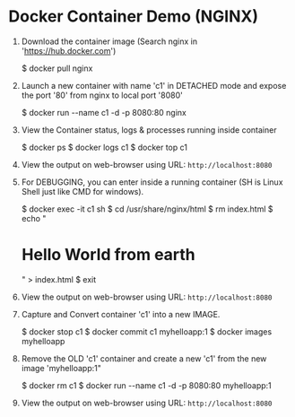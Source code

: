 # Docker Container Demo (NGINX)

1.  Download the container image (Search nginx in 'https://hub.docker.com')

    $ docker pull nginx

2.  Launch a new container with name 'c1' in DETACHED mode and expose the port '80' from nginx to local port '8080'

    $ docker run --name c1 -d -p 8080:80 nginx


3.  View the Container status, logs & processes running inside container

    $ docker ps 
    $ docker logs c1
    $ docker top c1

4.  View the output on web-browser using URL: `http://localhost:8080`

5.  For DEBUGGING, you can enter inside a running container (SH is Linux Shell just like CMD for windows).

    $ docker exec -it c1 sh
    $ cd /usr/share/nginx/html
    $ rm index.html
    $ echo "<h1>Hello World from earth</h1>" > index.html
    $ exit

6.  View the output on web-browser using URL: `http://localhost:8080`

7.  Capture and Convert container 'c1' into a new IMAGE.

    $ docker stop c1
    $ docker commit c1 myhelloapp:1
    $ docker images myhelloapp

8.  Remove the OLD 'c1' container and create a new 'c1' from the new image 'myhelloapp:1"

    $ docker rm c1
    $ docker run --name c1 -d -p 8080:80 myhelloapp:1

9.  View the output on web-browser using URL: `http://localhost:8080`
